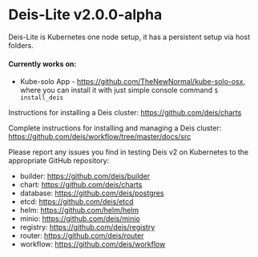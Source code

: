 # Deis-Lite v2.0.0-alpha

Deis-Lite is Kubernetes one node setup, it has a persistent setup via host folders.

#### Currently works on:
- Kube-solo App - https://github.com/TheNewNormal/kube-solo-osx, where you can install it with just simple console command `$ install_deis`

Instructions for installing a Deis cluster:
https://github.com/deis/charts

Complete instructions for installing and managing a Deis cluster:
https://github.com/deis/workflow/tree/master/docs/src


Please report any issues you find in testing Deis v2 on Kubernetes
to the appropriate GitHub repository:
- builder: https://github.com/deis/builder
- chart: https://github.com/deis/charts
- database: https://github.com/deis/postgres
- etcd: https://github.com/deis/etcd
- helm: https://github.com/helm/helm
- minio: https://github.com/deis/minio
- registry: https://github.com/deis/registry
- router: https://github.com/deis/router
- workflow: https://github.com/deis/workflow
